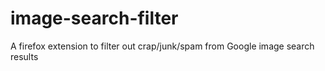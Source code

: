 # image-search-filter
A firefox extension to filter out crap/junk/spam from Google image search results
